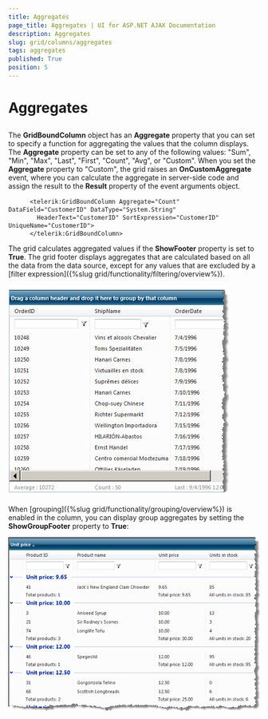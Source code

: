 ```yaml
---
title: Aggregates
page_title: Aggregates | UI for ASP.NET AJAX Documentation
description: Aggregates
slug: grid/columns/aggregates
tags: aggregates
published: True
position: 5
---
```


# Aggregates



## 

The __GridBoundColumn__ object has an __Aggregate__ property that you can set to specify a function for aggregating the values that the column displays. The __Aggregate__ property can be set to any of the following values: "Sum", "Min", "Max", "Last", "First", "Count", "Avg", or "Custom". When you set the __Aggregate__ property to "Custom", the grid raises an __OnCustomAggregate__ event, where you can calculate the aggregate in server-side code and assign the result to the __Result__ property of the event arguments object.

````ASPNET
	  <telerik:GridBoundColumn Aggregate="Count" DataField="CustomerID" DataType="System.String"
	    HeaderText="CustomerID" SortExpression="CustomerID" UniqueName="CustomerID">
	  </telerik:GridBoundColumn>
````



The grid calculates aggregated values if the __ShowFooter__ property is set to __True__. The grid footer displays aggregates that are calculated based on all the data from the data source, except for any values that are excluded by a [filter expression]({%slug grid/functionality/filtering/overview%}).

![](images/grd_Aggregates.png)



When [grouping]({%slug grid/functionality/grouping/overview%}) is enabled in the column, you can display group aggregates by setting the __ShowGroupFooter__ property to __True__:

![](images/grd_GroupAggregates.png)


